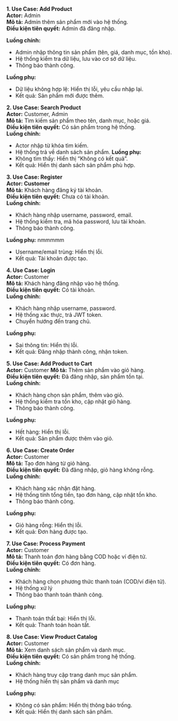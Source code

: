 **1. Use Case: Add Product**  
**Actor:** Admin  
**Mô tả:** Admin thêm sản phẩm mới vào hệ thống.  
**Điều kiện tiên quyết:** Admin đã đăng nhập.  


**Luồng chính:**  
- Admin nhập thông tin sản phẩm (tên, giá, danh mục, tồn kho).    
- Hệ thống kiểm tra dữ liệu, lưu vào cơ sở dữ liệu.  
- Thông báo thành công.


**Luồng phụ:**  
- Dữ liệu không hợp lệ: Hiển thị lỗi, yêu cầu nhập lại.  
- Kết quả: Sản phẩm mới được thêm. 


**2. Use Case: Search Product**  
**Actor:** Customer, Admin  
**Mô tả:** Tìm kiếm sản phẩm theo tên, danh mục, hoặc giá.  
**Điều kiện tiên quyết:** Có sản phẩm trong hệ thống.  
**Luồng chính:**  
- Actor nhập từ khóa tìm kiếm.  
- Hệ thống trả về danh sách sản phẩm.
**Luồng phụ:**  
- Không tìm thấy: Hiển thị “Không có kết quả”.  
- Kết quả: Hiển thị danh sách sản phẩm phù hợp.  

**3. Use Case: Register**  
**Actor: Customer**  
**Mô tả:** Khách hàng đăng ký tài khoản.  
**Điều kiện tiên quyết:** Chưa có tài khoản.  
**Luồng chính:**  
- Khách hàng nhập username, password, email.  
- Hệ thống kiểm tra, mã hóa password, lưu tài khoản.  
- Thông báo thành công.
  
**Luồng phụ:**  nmmmmm
- Username/email trùng: Hiển thị lỗi.  
- Kết quả: Tài khoản được tạo.  

**4. Use Case: Login**  
**Actor:** Customer  
**Mô tả:** Khách hàng đăng nhập vào hệ thống.  
**Điều kiện tiên quyết:** Có tài khoản.  
**Luồng chính:**  
- Khách hàng nhập username, password.  
- Hệ thống xác thực, trả JWT token.  
- Chuyển hướng đến trang chủ.
   
**Luồng phụ:**  
- Sai thông tin: Hiển thị lỗi.  
- Kết quả: Đăng nhập thành công, nhận token. 

**5. Use Case: Add Product to Cart**  
**Actor:** Customer 
**Mô tả:** Thêm sản phẩm vào giỏ hàng.  
**Điều kiện tiên quyết:** Đã đăng nhập, sản phẩm tồn tại.  
**Luồng chính:**  
- Khách hàng chọn sản phẩm, thêm vào giỏ.  
- Hệ thống kiểm tra tồn kho, cập nhật giỏ hàng.  
- Thông báo thành công.
  
**Luồng phụ:**  
- Hết hàng: Hiển thị lỗi.  
- Kết quả: Sản phẩm được thêm vào giỏ.  

**6. Use Case: Create Order**  
**Actor:** Customer  
**Mô tả:** Tạo đơn hàng từ giỏ hàng.  
**Điều kiện tiên quyết:** Đã đăng nhập, giỏ hàng không rỗng.  
**Luồng chính:**  
- Khách hàng xác nhận đặt hàng.  
- Hệ thống tính tổng tiền, tạo đơn hàng, cập nhật tồn kho.  
- Thông báo thành công.
  
**Luồng phụ:**  
- Giỏ hàng rỗng: Hiển thị lỗi.  
- Kết quả: Đơn hàng được tạo.  

**7. Use Case: Process Payment**  
**Actor:** Customer  
**Mô tả:** Thanh toán đơn hàng bằng COD hoặc ví điện tử.  
**Điều kiện tiên quyết:** Có đơn hàng.  
**Luồng chính:**  
- Khách hàng chọn phương thức thanh toán (COD/ví điện tử).  
- Hệ thống xử lý   
- Thông báo thanh toán thành công.
   
**Luồng phụ:**  
- Thanh toán thất bại: Hiển thị lỗi.  
- Kết quả: Thanh toán hoàn tất.  

**8. Use Case: View Product Catalog**  
**Actor:** Customer  
**Mô tả:** Xem danh sách sản phẩm và danh mục.  
**Điều kiện tiên quyết:** Có sản phẩm trong hệ thống.  
**Luồng chính:**  
- Khách hàng truy cập trang danh mục sản phẩm.   
- Hệ thống hiển thị sản phẩm và danh mục
    
**Luồng phụ:**  
- Không có sản phẩm: Hiển thị thông báo trống.  
- Kết quả: Hiển thị danh sách sản phẩm.  
